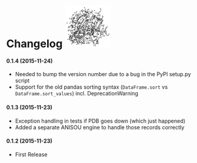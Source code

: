 # Changelog ![](img/logos/3eiy_120.png)

#### 0.1.4 (2015-11-24)

- Needed to bump the version number due to a bug in the PyPI setup.py script
- Support for the old pandas sorting syntax (`DataFrame.sort` vs `DataFrame.sort_values`) incl. DeprecationWarning

#### 0.1.3 (2015-11-23)

- Exception handling in tests if PDB goes down (which just happened)
- Added a separate ANISOU engine to handle those records correctly


#### 0.1.2 (2015-11-23)

- First Release
